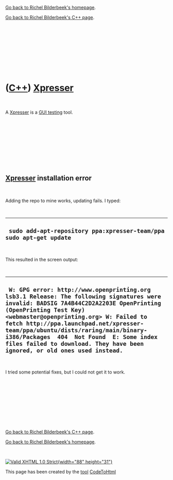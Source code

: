 [Go back to Richel Bilderbeek's homepage](index.htm).

[Go back to Richel Bilderbeek's C++ page](Cpp.htm).

 

 

 

 

 

([C++](Cpp.htm)) [Xpresser](CppXpresser.htm)
============================================

 

A [Xpresser](CppXpresser.htm) is a [GUI testing](CppGuiTest.htm) tool.

 

 

 

 

 

[Xpresser](CppXpresser.htm) installation error
----------------------------------------------

 

Adding the repo to mine works, updating fails. I typed:

 

  ----------------------------------------------------------------------
  ` sudo add-apt-repository ppa:xpresser-team/ppa sudo apt-get update`
  ----------------------------------------------------------------------

 

This resulted in the screen output:

 

  ----------------------------------------------------------------------------------------------------------------------------------------------------------------------------------------------------------------------------------------------------------------------------------------------------------------------------------------------------------------------------------------------------------------------
  ` W: GPG error: http://www.openprinting.org lsb3.1 Release: The following signatures were invalid: BADSIG 7A4B44C2D2A2203E OpenPrinting (OpenPrinting Test Key) <webmaster@openprinting.org> W: Failed to fetch http://ppa.launchpad.net/xpresser-team/ppa/ubuntu/dists/raring/main/binary-i386/Packages  404  Not Found  E: Some index files failed to download. They have been ignored, or old ones used instead.`
  ----------------------------------------------------------------------------------------------------------------------------------------------------------------------------------------------------------------------------------------------------------------------------------------------------------------------------------------------------------------------------------------------------------------------

 

I tried some potential fixes, but I could not get it to work.

 

 

 

 

 

[Go back to Richel Bilderbeek's C++ page](Cpp.htm).

[Go back to Richel Bilderbeek's homepage](index.htm).

 

[![Valid XHTML 1.0 Strict](valid-xhtml10.png){width="88"
height="31"}](http://validator.w3.org/check?uri=referer)

This page has been created by the [tool](Tools.htm)
[CodeToHtml](ToolCodeToHtml.htm)
